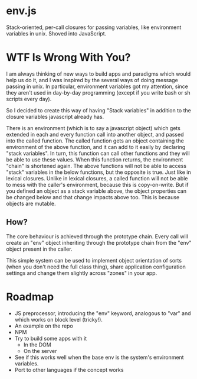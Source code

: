 env.js
======

Stack-oriented, per-call closures for passing variables, like environment variables in unix. Shoved into JavaScript.


WTF Is Wrong With You?
======================

I am always thinking of new ways to build apps and paradigms which would help us do it,
and I was inspired by the several ways of doing message passing in unix. In particular, environment
variables got my attention, since they aren't used in day-by-day programming (except if you
write bash or sh scripts every day).

So I decided to create this way of having "Stack variables" in addition to the closure variables
javascript already has.

There is an environment (which is to say a javascript object) which gets extended in each and every
function call into another object, and passed into the called function. The called function gets an
object containing the environment of the above function, and it can add to it easily by declaring
"stack variables". In turn, this function can call other functions and they will be able to use these
values. When this function returns, the environment "chain" is shortened again. The above functions
will not be able to access "stack" variables in the below functions, but the opposite is true. Just
like in lexical closures. Unlike in lexical closures, a called function will not be able to mess with
the caller's environment, because this is copy-on-write. But if you defined an object as a stack variable
above, the object properties can be changed below and that change impacts above too. This is because
objects are mutable.

How?
----
The core behaviour is achieved through the prototype chain. Every call will create an "env" object
inheriting through the prototype chain from the "env" object present in the caller.

This simple system can be used to implement object orientation of sorts (when you don't need the full class thing),
share application configuration settings and change them slightly across "zones" in your app.


Roadmap
=======

- JS preprocessor, introducing the "env" keyword, analogous to "var" and which works on block level (tricky!).
- An example on the repo
- NPM
- Try to build some apps with it
  - In the DOM
  - On the server
- See if this works well when the base env is the system's environment variables.
- Port to other languages if the concept works
